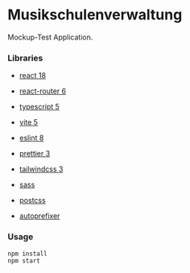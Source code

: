 # Musikschulenverwaltung

Mockup-Test Application.

### Libraries

- [react 18](https://reactjs.org/)
- [react-router 6](https://reactrouter.com)
- [typescript 5](https://www.typescriptlang.org/)
- [vite 5](https://vitejs.dev/)

- [eslint 8](https://eslint.org/)
- [prettier 3](https://prettier.io/docs/en/)
- [tailwindcss 3](https://tailwindcss.com/)
- [sass](https://sass-lang.com/)
- [postcss](https://postcss.org/)
- [autoprefixer](https://github.com/postcss/autoprefixer)

### Usage

```bash
npm install
npm start
```
